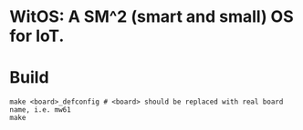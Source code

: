 <h1> WitOS: A SM^2 (smart and small) OS for IoT.</h1>

# Build

```shell
make <board>_defconfig # <board> should be replaced with real board name, i.e. mw61
make
```
